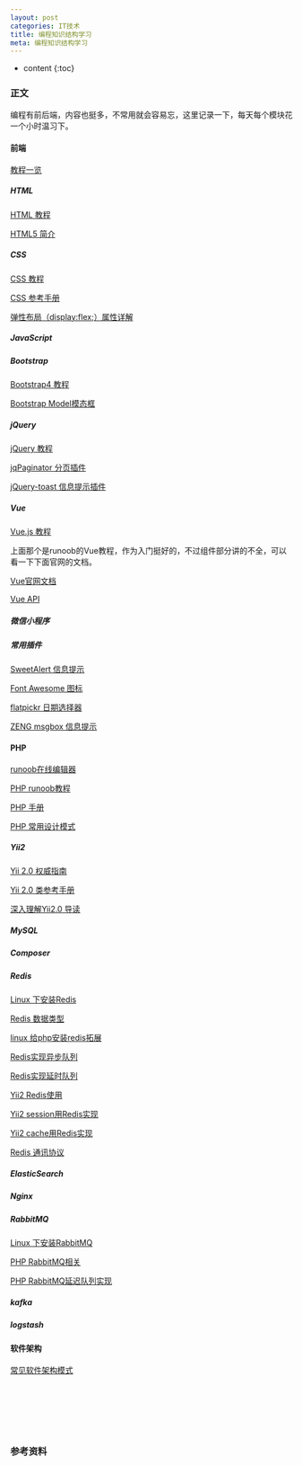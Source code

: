 ```yaml
---
layout: post
categories: IT技术
title: 编程知识结构学习
meta: 编程知识结构学习
---
```

* content
{:toc}

### 正文

编程有前后端，内容也挺多，不常用就会容易忘，这里记录一下，每天每个模块花一个小时温习下。

#### 前端

[教程一览](https://www.runoob.com)

##### HTML

[HTML 教程](https://www.runoob.com/html/html-tutorial.html)

[HTML5 简介](https://www.runoob.com/html/html5-intro.html)

##### CSS

[CSS 教程](https://www.runoob.com/css/css-tutorial.html)

[CSS 参考手册](https://www.runoob.com/cssref/css-reference.html)

[弹性布局（display:flex;）属性详解](https://www.cnblogs.com/hellocd/p/10443237.html)

##### JavaScript

##### Bootstrap

[Bootstrap4 教程](https://www.runoob.com/bootstrap4/bootstrap4-tutorial.html)

[Bootstrap Model模态框](https://ibaiyang.github.io/blog/javascript/2021/01/06/Bootstrap-Model%E6%A8%A1%E6%80%81%E6%A1%86.html)

##### jQuery

[jQuery 教程](https://www.runoob.com/jquery/jquery-tutorial.html)

[jqPaginator 分页插件](https://ibaiyang.github.io/blog/jquery/2020/09/11/jQuery%E5%88%86%E9%A1%B5%E6%8F%92%E4%BB%B6jqPaginator.html)

[jQuery-toast 信息提示插件](https://ibaiyang.github.io/blog/jquery/2021/01/11/jQuery-toast-信息提示插件.html)

##### Vue

[Vue.js 教程](https://www.runoob.com/vue2/vue-tutorial.html)

上面那个是runoob的Vue教程，作为入门挺好的，不过组件部分讲的不全，可以看一下下面官网的文档。

[Vue官网文档](https://cn.vuejs.org/v2/guide/)

[Vue API](https://cn.vuejs.org/v2/api/)

##### 微信小程序

##### 常用插件

[SweetAlert 信息提示](http://mishengqiang.com/sweetalert/)

[Font Awesome 图标](https://www.runoob.com/font-awesome/fontawesome-tutorial.html)

[flatpickr 日期选择器](http://www.htmleaf.com/jQuery/Calendar-Date-Time-picker/201608213894.html)

[ZENG msgbox 信息提示](https://ibaiyang.github.io/blog/javascript/2021/01/08/ZENG-msgbox-%E4%BF%A1%E6%81%AF%E6%8F%90%E7%A4%BA.html)

#### PHP

[runoob在线编辑器](https://www.runoob.com/try/runcode.php?filename=demo_intro&type=php)

[PHP runoob教程](https://www.runoob.com/php/php-tutorial.html)

[PHP 手册](https://www.php.net/manual/zh/index.php)

[PHP 常用设计模式](https://ibaiyang.github.io/blog/php/2019/07/30/PHP-%E5%B8%B8%E7%94%A8%E8%AE%BE%E8%AE%A1%E6%A8%A1%E5%BC%8F.html)

##### Yii2

[Yii 2.0 权威指南](https://www.yiichina.com/doc/guide/2.0)

[Yii 2.0 类参考手册](https://www.yiichina.com/doc/api/2.0)

[深入理解Yii2.0 导读](https://ibaiyang.github.io/blog/yii2/2019/06/18/%E6%B7%B1%E5%85%A5%E7%90%86%E8%A7%A3Yii2.0-%E5%AF%BC%E8%AF%BB.html)

##### MySQL

##### Composer

##### Redis

[Linux 下安装Redis](https://ibaiyang.github.io/blog/linux/2018/01/13/Linux-%E4%B8%8B%E5%AE%89%E8%A3%85Redis.html)

[Redis 数据类型](https://ibaiyang.github.io/blog/redis/2019/10/28/Redis-%E6%95%B0%E6%8D%AE%E7%B1%BB%E5%9E%8B.html)

[linux 给php安装redis拓展](https://ibaiyang.github.io/blog/linux/2020/04/03/linux-%E7%BB%99php%E5%AE%89%E8%A3%85redis%E6%8B%93%E5%B1%95.html)

[Redis实现异步队列](https://ibaiyang.github.io/blog/php/2020/06/23/Redis%E5%AE%9E%E7%8E%B0%E5%BC%82%E6%AD%A5%E9%98%9F%E5%88%97.html)

[Redis实现延时队列](https://ibaiyang.github.io/blog/php/2020/06/23/Redis%E5%AE%9E%E7%8E%B0%E5%BB%B6%E6%97%B6%E9%98%9F%E5%88%97.html)

[Yii2 Redis使用](https://ibaiyang.github.io/blog/yii2/2019/01/03/Yii2-Redis%E4%BD%BF%E7%94%A8.html)

[Yii2 session用Redis实现](https://ibaiyang.github.io/blog/yii2/2019/01/03/Yii2-session%E7%94%A8Redis%E5%AE%9E%E7%8E%B0.html)

[Yii2 cache用Redis实现](https://ibaiyang.github.io/blog/yii2/2019/01/03/Yii2-cache%E7%94%A8Redis%E5%AE%9E%E7%8E%B0.html)

[Redis 通讯协议](https://ibaiyang.github.io/blog/redis/2019/10/09/Redis-%E9%80%9A%E8%AE%AF%E5%8D%8F%E8%AE%AE.html)

##### ElasticSearch

##### Nginx

##### RabbitMQ

[Linux 下安装RabbitMQ](https://ibaiyang.github.io/blog/linux/2020/03/30/Linux-%E4%B8%8B%E5%AE%89%E8%A3%85RabbitMQ.html)

[PHP RabbitMQ相关](https://ibaiyang.github.io/blog/php/2019/04/18/PHP-RabbitMQ%E7%9B%B8%E5%85%B3.html)

[PHP RabbitMQ延迟队列实现](https://ibaiyang.github.io/blog/php/2019/04/19/PHP-RabbitMQ%E5%BB%B6%E8%BF%9F%E9%98%9F%E5%88%97%E5%AE%9E%E7%8E%B0.html)

##### kafka

##### logstash

#### 软件架构

[常见软件架构模式](https://ibaiyang.github.io/blog/php/2019/07/30/%E5%B8%B8%E8%A7%81%E8%BD%AF%E4%BB%B6%E6%9E%B6%E6%9E%84%E6%A8%A1%E5%BC%8F.html)


<br/><br/><br/><br/><br/>
### 参考资料


